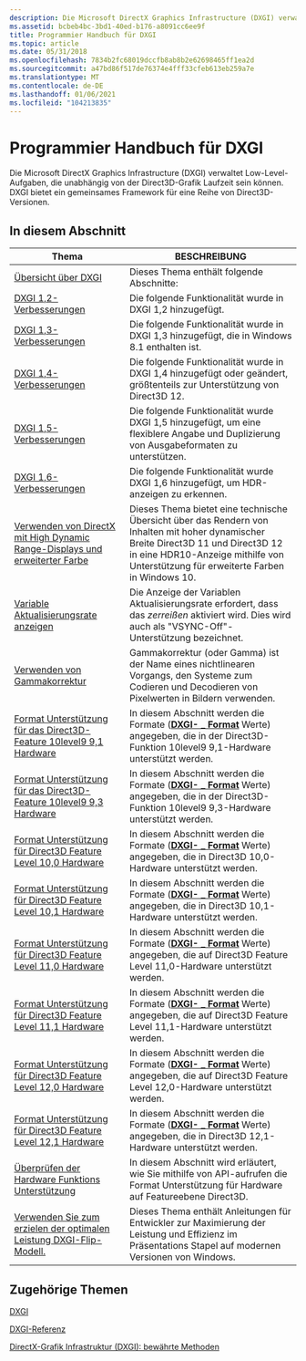 ```yaml
---
description: Die Microsoft DirectX Graphics Infrastructure (DXGI) verwaltet Low-Level-Aufgaben, die unabhängig von der Direct3D-Grafik Laufzeit sein können. DXGI bietet ein gemeinsames Framework für eine Reihe von Direct3D-Versionen.
ms.assetid: bcbeb4bc-3bd1-40ed-b176-a8091cc6ee9f
title: Programmier Handbuch für DXGI
ms.topic: article
ms.date: 05/31/2018
ms.openlocfilehash: 7834b2fc68019dccfb8ab8b2e62698465ff1ea2d
ms.sourcegitcommit: a47bd86f517de76374e4fff33cfeb613eb259a7e
ms.translationtype: MT
ms.contentlocale: de-DE
ms.lasthandoff: 01/06/2021
ms.locfileid: "104213835"
---
```

# <a name="programming-guide-for-dxgi"></a>Programmier Handbuch für DXGI

Die Microsoft DirectX Graphics Infrastructure (DXGI) verwaltet Low-Level-Aufgaben, die unabhängig von der Direct3D-Grafik Laufzeit sein können. DXGI bietet ein gemeinsames Framework für eine Reihe von Direct3D-Versionen.

## <a name="in-this-section"></a>In diesem Abschnitt



| Thema                                                                                                                              | BESCHREIBUNG                                                                                                                                                              |
|------------------------------------------------------------------------------------------------------------------------------------|--------------------------------------------------------------------------------------------------------------------------------------------------------------------------|
| [Übersicht über DXGI](d3d10-graphics-programming-guide-dxgi.md)<br/>                                                              | Dieses Thema enthält folgende Abschnitte:<br/>                                                                                                                   |
| [DXGI 1,2-Verbesserungen](dxgi-1-2-improvements.md)<br/>                                                                      | Die folgende Funktionalität wurde in DXGI 1,2 hinzugefügt.<br/>                                                                                                       |
| [DXGI 1,3-Verbesserungen](dxgi-1-3-improvements.md)<br/>                                                                      | Die folgende Funktionalität wurde in DXGI 1,3 hinzugefügt, die in Windows 8.1 enthalten ist.<br/>                                                            |
| [DXGI 1,4-Verbesserungen](dxgi-1-4-improvements.md)<br/>                                                                      | Die folgende Funktionalität wurde in DXGI 1,4 hinzugefügt oder geändert, größtenteils zur Unterstützung von Direct3D 12. <br/>                                                           |
| [DXGI 1,5-Verbesserungen](dxgi-1-5-improvements.md)<br/>                                                                      | Die folgende Funktionalität wurde DXGI 1,5 hinzugefügt, um eine flexiblere Angabe und Duplizierung von Ausgabeformaten zu unterstützen.<br/>                                |
| [DXGI 1,6-Verbesserungen](dxgi-1-6-improvements.md)<br/>                                                                      | Die folgende Funktionalität wurde DXGI 1,6 hinzugefügt, um HDR-anzeigen zu erkennen.<br/>                                                                       |
| [Verwenden von DirectX mit High Dynamic Range-Displays und erweiterter Farbe](../direct3darticles/high-dynamic-range.md)     | Dieses Thema bietet eine technische Übersicht über das Rendern von Inhalten mit hoher dynamischer Breite Direct3D 11 und Direct3D 12 in eine HDR10-Anzeige mithilfe von Unterstützung für erweiterte Farben in Windows 10.<br/> |
| [Variable Aktualisierungsrate anzeigen](variable-refresh-rate-displays.md)<br/>                                                    | Die Anzeige der Variablen Aktualisierungsrate erfordert, dass das *zerreißen* aktiviert wird. Dies wird auch als "VSYNC-Off"-Unterstützung bezeichnet.<br/>                                                    |
| [Verwenden von Gammakorrektur](using-gamma-correction.md)<br/>                                                                    | Gammakorrektur (oder Gamma) ist der Name eines nichtlinearen Vorgangs, den Systeme zum Codieren und Decodieren von Pixelwerten in Bildern verwenden.<br/>                        |
| [Format Unterstützung für das Direct3D-Feature 10level9 9,1 Hardware](format-support-for-direct3d-feature-level-9-1-hardware.md)<br/> | In diesem Abschnitt werden die Formate ([**DXGI- \_ Format**](/windows/win32/api/dxgiformat/ne-dxgiformat-dxgi_format) Werte) angegeben, die in der Direct3D-Funktion 10level9 9,1-Hardware unterstützt werden.<br/>        |
| [Format Unterstützung für das Direct3D-Feature 10level9 9,3 Hardware](format-support-for-direct3d-feature-level-9-3-hardware.md)<br/> | In diesem Abschnitt werden die Formate ([**DXGI- \_ Format**](/windows/win32/api/dxgiformat/ne-dxgiformat-dxgi_format) Werte) angegeben, die in der Direct3D-Funktion 10level9 9,3-Hardware unterstützt werden.<br/>        |
| [Format Unterstützung für Direct3D Feature Level 10,0 Hardware](format-support-for-direct3d-feature-level-10-0-hardware.md)<br/>  | In diesem Abschnitt werden die Formate ([**DXGI- \_ Format**](/windows/win32/api/dxgiformat/ne-dxgiformat-dxgi_format) Werte) angegeben, die in Direct3D 10,0-Hardware unterstützt werden.<br/>                        |
| [Format Unterstützung für Direct3D Feature Level 10,1 Hardware](format-support-for-direct3d-feature-level-10-1-hardware.md)<br/>  | In diesem Abschnitt werden die Formate ([**DXGI- \_ Format**](/windows/win32/api/dxgiformat/ne-dxgiformat-dxgi_format) Werte) angegeben, die in Direct3D 10,1-Hardware unterstützt werden.<br/>                        |
| [Format Unterstützung für Direct3D Feature Level 11,0 Hardware](format-support-for-direct3d-11-0-feature-level-hardware.md)<br/>  | In diesem Abschnitt werden die Formate ([**DXGI- \_ Format**](/windows/win32/api/dxgiformat/ne-dxgiformat-dxgi_format) Werte) angegeben, die auf Direct3D Feature Level 11,0-Hardware unterstützt werden.<br/>          |
| [Format Unterstützung für Direct3D Feature Level 11,1 Hardware](format-support-for-direct3d-11-1-feature-level-hardware.md)<br/>  | In diesem Abschnitt werden die Formate ([**DXGI- \_ Format**](/windows/win32/api/dxgiformat/ne-dxgiformat-dxgi_format) Werte) angegeben, die auf Direct3D Feature Level 11,1-Hardware unterstützt werden.<br/>          |
| [Format Unterstützung für Direct3D Feature Level 12,0 Hardware](hardware-support-for-direct3d-12-0-formats.md)<br/>               | In diesem Abschnitt werden die Formate ([**DXGI- \_ Format**](/windows/win32/api/dxgiformat/ne-dxgiformat-dxgi_format) Werte) angegeben, die auf Direct3D Feature Level 12,0-Hardware unterstützt werden.<br/>          |
| [Format Unterstützung für Direct3D Feature Level 12,1 Hardware](hardware-support-for-direct3d-12-1-formats.md)<br/>               | In diesem Abschnitt werden die Formate ([**DXGI- \_ Format**](/windows/win32/api/dxgiformat/ne-dxgiformat-dxgi_format) Werte) angegeben, die in Direct3D 12,1-Hardware unterstützt werden.<br/>                        |
| [Überprüfen der Hardware Funktions Unterstützung](checking-hardware-feature-support.md)<br/>                                              | In diesem Abschnitt wird erläutert, wie Sie mithilfe von API-aufrufen die Format Unterstützung für Hardware auf Featureebene Direct3D.<br/>                                                       |
| [Verwenden Sie zum erzielen der optimalen Leistung DXGI-Flip-Modell.](for-best-performance--use-dxgi-flip-model.md)<br/>                              | Dieses Thema enthält Anleitungen für Entwickler zur Maximierung der Leistung und Effizienz im Präsentations Stapel auf modernen Versionen von Windows.<br/>                 |



 

## <a name="related-topics"></a>Zugehörige Themen

<dl> <dt>

[DXGI](dx-graphics-dxgi.md)
</dt> <dt>

[DXGI-Referenz](d3d10-graphics-reference-dxgi.md)
</dt> <dt>

[DirectX-Grafik Infrastruktur (DXGI): bewährte Methoden](../direct3darticles/dxgi-best-practices.md)
</dt> </dl>

 

 
